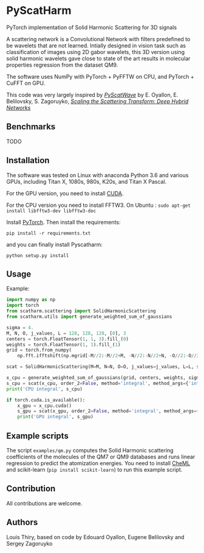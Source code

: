 PyScatHarm
==========

PyTorch implementation of Solid Harmonic Scattering for 3D signals

A scattering network is a Convolutional Network with filters predefined to be wavelets that are not learned.
Intially designed in vision task such as classification of images using 2D gabor wavelets, this 3D version using solid harmonic wavelets gave close to state of the art results in molecular properties regression from the dataset QM9.

The software uses NumPy with PyTorch + PyFFTW on CPU, and PyTorch + CuFFT on GPU.

This code was very largely inspired by [*PyScatWave*](https://github.com/edouardoyallon/pyscatwave) by E. Oyallon, E. Belilovsky, S. Zagoruyko, [*Scaling the Scattering Transform: Deep Hybrid Networks*](https://arxiv.org/abs/1703.08961)

## Benchmarks
TODO

## Installation

The software was tested on Linux with anaconda Python 3.6 and
various GPUs, including Titan X, 1080s, 980s, K20s, and Titan X Pascal.

For the GPU version, you need to install [CUDA](https://developer.nvidia.com/cuda-downloads).

For the CPU version you need to install FFTW3.
On Ubuntu :
```sudo apt-get install libfftw3-dev libfftw3-doc```

Install [PyTorch](https://pytorch.org/get-started/locally/).
Then install the requirements:
```
pip install -r requirements.txt
```
and you can finally install Pyscatharm:
```
python setup.py install
```

## Usage

Example:
```python
import numpy as np
import torch
from scatharm.scattering import SolidHarmonicScattering
from scatharm.utils import generate_weighted_sum_of_gaussians

sigma = 4.
M, N, O, j_values, L = 128, 128, 128, [0], 3
centers = torch.FloatTensor(1, 1, 3).fill_(0)
weights = torch.FloatTensor(1, 1).fill_(1)
grid = torch.from_numpy(
    np.fft.ifftshift(np.mgrid[-M//2:-M//2+M, -N//2:-N//2+N, -O//2:-O//2+O].astype('float32'), axes=(1,2,3)))

scat = SolidHarmonicScattering(M=M, N=N, O=O, j_values=j_values, L=L, sigma_0=sigma)

x_cpu = generate_weighted_sum_of_gaussians(grid, centers, weights, sigma)
s_cpu = scat(x_cpu, order_2=False, method='integral', method_args={'integral_powers': [1]})
print('CPU integral', s_cpu)

if torch.cuda.is_available():
	x_gpu = x_cpu.cuda()
	s_gpu = scat(x_gpu, order_2=False, method='integral', method_args={'integral_powers': [1]})
	print('GPU integral', s_gpu)
```

## Example scripts

The script `examples/qm.py` computes the Solid Harmonic scattering coefficients of the molecules of the QM7 or QM9 databases and runs linear regression to predict the atomization energies. You need to install [CheML](https://github.com/CheML/CheML)  and scikit-learn  (`pip install scikit-learn`) to run this example script.

## Contribution

All contributions are welcome.


## Authors

Louis Thiry, based on code by Edouard Oyallon, Eugene Belilovsky and Sergey Zagoruyko
